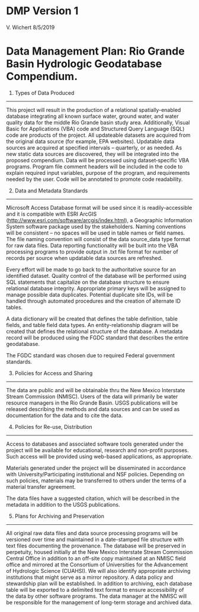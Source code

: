 DMP Version 1
================
V. Wichert
8/5/2019

Data Management Plan: Rio Grande Basin Hydrologic Geodatabase Compendium.
=========================================================================

1. Types of Data Produced
-------------------------

This project will result in the production of a relational spatially-enabled database integrating all known surface water, ground water, and water quality data for the middle Rio Grande basin study area. Additionally, Visual Basic for Applications (VBA) code and Structured Query Language (SQL) code are products of the project. All updateable datasets are acquired from the original data source (for example, EPA websites). Updatable data sources are acquired at specified intervals – quarterly, or as needed. As new static data sources are discovered, they will be integrated into the proposed compendium. Data will be processed using dataset‐specific VBA programs. Program file comment headers will be included in the code to explain required input variables, purpose of the program, and requirements needed by the user. Code will be annotated to promote code readability.

2. Data and Metadata Standards
------------------------------

Microsoft Access Database format will be used since it is readily-accessible and it is compatible with ESRI ArcGIS (<http://www.esri.com/software/arcgis/index.html>), a Geographic Information System software package used by the stakeholders. Naming conventions will be consistent – no spaces will be used in table names or field names. The file naming convention will consist of the data source\_data type format for raw data files. Data reporting functionality will be built into the VBA processing programs to provide output in .txt file format for number of records per source when updatable data sources are refreshed.

Every effort will be made to go back to the authoritative source for an identified dataset. Quality control of the database will be performed using SQL statements that capitalize on the database structure to ensure relational database integrity. Appropriate primary keys will be assigned to manage possible data duplicates. Potential duplicate site IDs, will be handled through automated procedures and the creation of alternate ID tables.

A data dictionary will be created that defines the table definition, table fields, and table field data types. An entity-relationship diagram will be created that defines the relational structure of the database. A metadata record will be produced using the FGDC standard that describes the entire geodatabase.

The FGDC standard was chosen due to required Federal government standards.

3. Policies for Access and Sharing
----------------------------------

The data are public and will be obtainable thru the New Mexico Interstate Stream Commission (NMISC). Users of the data will primarily be water resource managers in the Rio Grande Basin. USGS publications will be released describing the methods and data sources and can be used as documentation for the data and to cite the data.

4. Policies for Re-use, Distribution
------------------------------------

Access to databases and associated software tools generated under the project will be available for educational, research and non-profit purposes. Such access will be provided using web-based applications, as appropriate.

Materials generated under the project will be disseminated in accordance with University/Participating institutional and NSF policies. Depending on such policies, materials may be transferred to others under the terms of a material transfer agreement.

The data files have a suggested citation, which will be described in the metadata in addition to the USGS publications.

5. Plans for Archiving and Preservation
---------------------------------------

All original raw data files and data source processing programs will be versioned over time and maintained in a date-stamped file structure with text files documenting the provenance. The database will be preserved in perpetuity, housed initially at the New Mexico Interstate Stream Commission Central Office in addition to an off-site copy maintained at an NMISC field office and mirrored at the Consortium of Universities for the Advancement of Hydrologic Science (CUAHSI). We will also identify appropriate archiving institutions that might serve as a mirror repository. A data policy and stewardship plan will be established. In addition to archiving, each database table will be exported to a delimited text format to ensure accessibility of the data by other software programs. The data manager at the NMISC will be responsible for the management of long-term storage and archived data.
